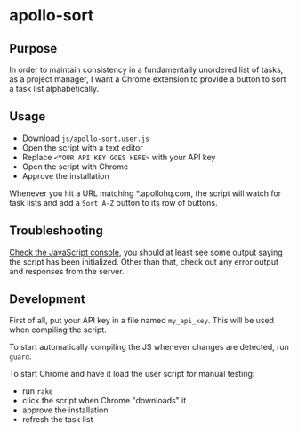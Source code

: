 # apollo-sort

## Purpose

In order to maintain consistency in a fundamentally unordered list of tasks, as a project manager, I want a Chrome extension to provide a button to sort a task list alphabetically.

## Usage

* Download `js/apollo-sort.user.js`
* Open the script with a text editor
* Replace `<YOUR API KEY GOES HERE>` with your API key
* Open the script with Chrome
* Approve the installation

Whenever you hit a URL matching *.apollohq.com, the script will watch for task lists and add a `Sort A-Z` button to its row of buttons.

## Troubleshooting

[Check the JavaScript console](https://developers.google.com/chrome-developer-tools/docs/console), you should at least see some output saying the script has been initialized. Other than that, check out any error output and responses from the server.

## Development

First of all, put your API key in a file named `my_api_key`. This will be used when compiling the script.

To start automatically compiling the JS whenever changes are detected, run `guard`.

To start Chrome and have it load the user script for manual testing:

* run `rake`
* click the script when Chrome "downloads" it
* approve the installation
* refresh the task list
